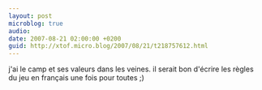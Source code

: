 ```yaml
---
layout: post
microblog: true
audio: 
date: 2007-08-21 02:00:00 +0200
guid: http://xtof.micro.blog/2007/08/21/t218757612.html
---
```

j'ai le camp et ses valeurs dans les veines. il serait bon d'écrire les règles du jeu en français une fois pour toutes  ;)
